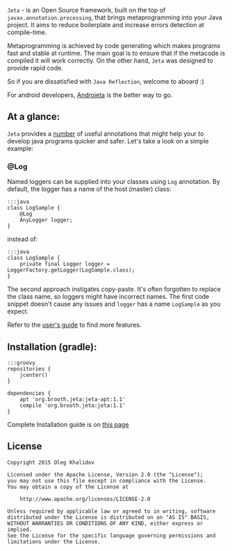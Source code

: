 `Jeta` - is an Open Source framework, built on the top of `javax.annotation.processing`, that brings metaprogramming into your Java project. It aims to reduce boilerplate and increase errors detection at compile-time.

Metaprogramming is achieved by code generating which makes programs fast and stable at runtime. The main goal is to ensure that if the metacode is compiled it will work correctly. On the other hand, `Jeta` was designed to provide rapid code.

So if you are dissatisfied with `Java Reflection`, welcome to aboard :)

<div class="alert alert-success" role="alert">
For android developers, <a href="https://github.com/brooth/androjeta">Androjeta</a> is the better way to go.
</div>

At a glance:
--------
`Jeta` provides a [number](/guide) of useful annotations that might help your to develop java programs quicker and safer. Let's take a look on a simple example:

### @Log
Named loggers can be supplied into your classes using `Log` annotation. By default, the logger has a name of the host (master) class:

    :::java
    class LogSample {
        @Log
        AnyLogger logger;
    }

instead of:

    :::java
    class LogSample {
        private final Logger logger = LoggerFactory.getLogger(LogSample.class);
    }

The second approach instigates copy-paste. It's often forgotten to replace the class name, so loggers might have incorrect names. The first code snippet doesn't cause any issues and `logger` has a name `LogSample` as you expect.

Refer to the [user's guide](/guide) to find more features.

Installation (gradle):
----------------------

    :::groovy
    repositories {
        jcenter()
    }

    dependencies {
        apt 'org.brooth.jeta:jeta-apt:1.1'
        compile 'org.brooth.jeta:jeta:1.1'
    }

Complete Installation guide is on [this page](/guide/install)


License
-------

    Copyright 2015 Oleg Khalidov

    Licensed under the Apache License, Version 2.0 (the "License");
    you may not use this file except in compliance with the License.
    You may obtain a copy of the License at

        http://www.apache.org/licenses/LICENSE-2.0

    Unless required by applicable law or agreed to in writing, software
    distributed under the License is distributed on an "AS IS" BASIS,
    WITHOUT WARRANTIES OR CONDITIONS OF ANY KIND, either express or implied.
    See the License for the specific language governing permissions and
    limitations under the License.

